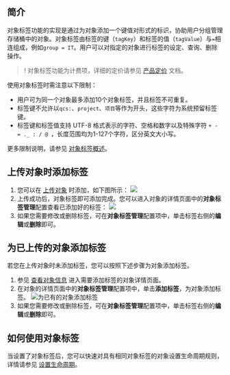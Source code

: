 ## 简介

对象标签功能的实现是通过为对象添加一个键值对形式的标识，协助用户分组管理存储桶中的对象。对象标签由标签的键（`tagKey`）和标签的值（`tagValue`）与`=`相连组成，例如`group = IT`。用户可以对指定的对象进行标签的设定、查询、删除操作。

>! 对象标签功能为计费项，详细的定价请参见 [产品定价](https://cloud.tencent.com/document/product/436/6239) 文档。

使用对象标签时需注意以下限制：

- 用户可为同一个对象最多添加10个对象标签，并且标签不可重复。
- 标签键不允许以`qcs:`、`project`、`项目`等作为开头，这些字符为系统预留标签键。
- 标签键和标签值支持 UTF-8 格式表示的字符、空格和数字以及特殊字符 `+ - = ._ : / @ `，长度范围均为1-127个字符，区分英文大小写。

更多限制说明，请参见 [对象标签概述](https://cloud.tencent.com/document/product/436/42993)。

## 上传对象时添加标签

1. 您可以在 [上传对象](https://cloud.tencent.com/document/product/436/13321) 时添加，如下图所示：
   ![](https://main.qcloudimg.com/raw/7a2bb10d26a034de6a201cf729ab596e.png)
2. 上传成功后，对象标签即可添加完成。您可以进入对象的详情页面中的**对象标签管理**配置查看已添加好的标签：
   ![](https://main.qcloudimg.com/raw/f446708e4f83e45a3f0991828e28057f.png)
3. 如果您需要修改或删除标签，可在**对象标签管理**配置项中，单击标签右侧的**编辑**或**删除**即可。


## 为已上传的对象添加标签

若您在上传对象时未添加标签，您可以按照下述步骤为对象添加标签。

1. 参见 [查看对象信息](https://cloud.tencent.com/document/product/436/13326) 进入需要添加标签的对象详情页面。
2. 在对象的详情页面中的**对象标签管理**配置项中，单击**添加标签**，为对象添加标签。
   ![为已有的对象添加标签](https://main.qcloudimg.com/raw/f446708e4f83e45a3f0991828e28057f.png)
3. 如果您需要修改或删除标签，可在**对象标签管理**配置项中，单击标签右侧的**编辑**或**删除**即可。

## 如何使用对象标签

当设置了对象标签后，您可以快速对具有相同对象标签的对象设置生命周期规则，详情请参见 [设置生命周期](https://cloud.tencent.com/document/product/436/14605)。


